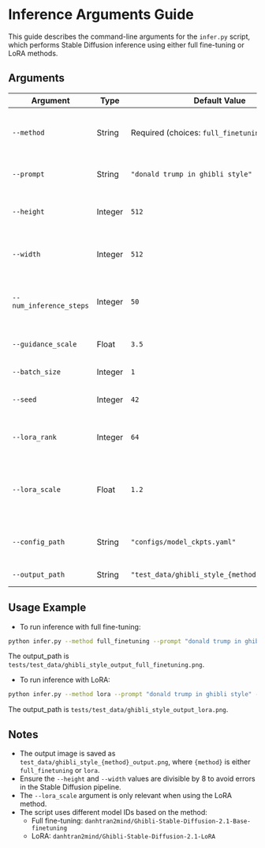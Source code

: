 # Inference Arguments Guide

This guide describes the command-line arguments for the `infer.py` script, which performs Stable Diffusion inference using either full fine-tuning or LoRA methods.

## Arguments

| Argument                | Type   | Default Value                              | Description                                                                 |
|-------------------------|--------|--------------------------------------------|-----------------------------------------------------------------------------|
| `--method`              | String | Required (choices: `full_finetuning`, `lora`) | Specifies the inference method: `full_finetuning` or `lora`.                |
| `--prompt`              | String | `"donald trump in ghibli style"`           | Text prompt for image generation.                                           |
| `--height`              | Integer| `512`                                      | Height of the output image (must be divisible by 8).                        |
| `--width`               | Integer| `512`                                      | Width of the output image (must be divisible by 8).                         |
| `--num_inference_steps` | Integer| `50`                                       | Number of inference steps for the generation process.                       |
| `--guidance_scale`      | Float  | `3.5`                                      | Guidance scale for classifier-free guidance.                                |
| `--batch_size`          | Integer| `1`                                        | Batch size for inference.                                                  |
| `--seed`                | Integer| `42`                                       | Random seed for reproducibility.                                           |
| `--lora_rank`         | Integer | `64`               | Rank for LoRA (only used if method is 'lora').                                  |
| `--lora_scale`          | Float  | `1.2`                                      | Scaling factor for LoRA weights (applicable when using LoRA method).        |
| `--config_path`         | String | `"configs/model_ckpts.yaml"`               | Path to the model configuration YAML file.                                  |
| `--output_path`         | String | `"test_data/ghibli_style_{method}_output.png"`               | Path to save the output image.                                  |


## Usage Example

- To run inference with full fine-tuning:
```bash
python infer.py --method full_finetuning --prompt "donald trump in ghibli style" --height 512 --width 512 --num_inference_steps 50 --guidance_scale 3.5 --batch_size 1 --seed 42 --config_path configs/model_ckpts.yaml
```
  The output_path is `tests/test_data/ghibli_style_output_full_finetuning.png`.
- To run inference with LoRA:
```bash
python infer.py --method lora --prompt "donald trump in ghibli style" --height 512 --width 512 --num_inference_steps 50 --guidance_scale 3.5 --batch_size 1 --seed 42 --lora_scale 1.2 --lora_rank 64 --config_path configs/model_ckpts.yaml
```
  The output_path is `tests/test_data/ghibli_style_output_lora.png`.
## Notes
- The output image is saved as `test_data/ghibli_style_{method}_output.png`, where `{method}` is either `full_finetuning` or `lora`.
- Ensure the `--height` and `--width` values are divisible by 8 to avoid errors in the Stable Diffusion pipeline.
- The `--lora_scale` argument is only relevant when using the LoRA method.
- The script uses different model IDs based on the method:
  - Full fine-tuning: `danhtran2mind/Ghibli-Stable-Diffusion-2.1-Base-finetuning`
  - LoRA: `danhtran2mind/Ghibli-Stable-Diffusion-2.1-LoRA`